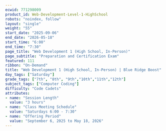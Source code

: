 ```yaml
---
ecwid: 771298009
product_id: Web-Development-Level-1-HighSchool
robots: "noindex, follow"
layout: "single"
weight: "55"
start_date: "2025-09-06"
end_date: "2026-05-18"
start_time: "6:00"
end_time: "7:30"
page_title: "Web Development 1 (High School, In-Person)"
page_subtitle: "Preparation and Certification Exam"
featured: 111
ribbon: "On-Demand"
title: "Web Development 1 (High School, In-Person) | Blue Ridge Boost"
day_tags: ["Saturday"]
grade_tags: ["7th", "8th", "9th","10th","11th","12th"]
subject_tags: ["Computer Coding"]
difficulty: "Code Cadets"
attributes:
- name: "Session Length"
  value: "3 hours"
- name: "Class Meeting Schedule"
  value: "Saturdays 6:00 - 7:30"
- name: "Offering Period"
  value: "September 6, 2025 to May 18, 2026"
---
```


